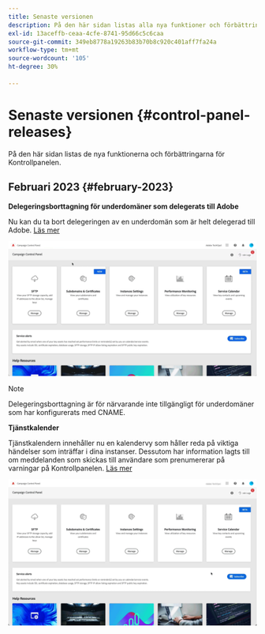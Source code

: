 ```yaml
---
title: Senaste versionen
description: På den här sidan listas alla nya funktioner och förbättringar för Kontrollpanelen
exl-id: 13aceffb-ceaa-4cfe-8741-95d66c5c6caa
source-git-commit: 349eb8778a19263b83b70b8c920c401aff7fa24a
workflow-type: tm+mt
source-wordcount: '105'
ht-degree: 30%

---
```


# Senaste versionen {#control-panel-releases}

På den här sidan listas de nya funktionerna och förbättringarna för Kontrollpanelen.

## Februari 2023 {#february-2023}

**Delegeringsborttagning för underdomäner som delegerats till Adobe**

Nu kan du ta bort delegeringen av en underdomän som är helt delegerad till Adobe. [Läs mer](../subdomains-certificates/using/remove-delegated-subdomains.md)

![](assets/do-not-localize/gif-delegation.gif)

>[!NOTE]
>
>Delegeringsborttagning är för närvarande inte tillgängligt för underdomäner som har konfigurerats med CNAME.

**Tjänstkalender**

Tjänstkalendern innehåller nu en kalendervy som håller reda på viktiga händelser som inträffar i dina instanser. Dessutom har information lagts till om meddelanden som skickas till användare som prenumererar på varningar på Kontrollpanelen. [Läs mer](../service-events/service-events.md)

![](assets/do-not-localize/gif-calendar.gif)

